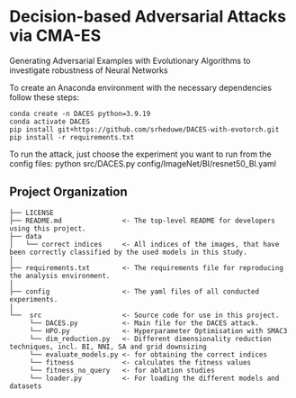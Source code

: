 Decision-based Adversarial Attacks via CMA-ES
==============================

Generating Adversarial Examples with Evolutionary Algorithms to investigate robustness of Neural Networks

To create an Anaconda environment with the necessary dependencies follow these steps:
```
conda create -n DACES python=3.9.19
conda activate DACES
pip install git+https://github.com/srheduwe/DACES-with-evotorch.git
pip install -r requirements.txt
```
To run the attack, just choose the experiment you want to run from the config files:
python src/DACES.py config/ImageNet/BI/resnet50_BI.yaml


Project Organization
------------

    ├── LICENSE
    ├── README.md               <- The top-level README for developers using this project.
    ├── data
    │   └── correct indices     <- All indices of the images, that have been correctly classified by the used models in this study.
    │
    ├── requirements.txt        <- The requirements file for reproducing the analysis environment.
    │
    ├── config                  <- The yaml files of all conducted experiments.
    │
    └──  src                    <- Source code for use in this project.
         └── DACES.py           <- Main file for the DACES attack.
         └── HPO.py             <- Hyperparameter Optimisation with SMAC3
         └── dim_reduction.py   <- Different dimensionality reduction techniques, incl. BI, NNI, SA and grid downsizing
         └── evaluate_models.py <- for obtaining the correct indices
         └── fitness            <- calculates the fitness values
         └── fitness_no_query   <- for ablation studies
         └── loader.py          <- For loading the different models and datasets
